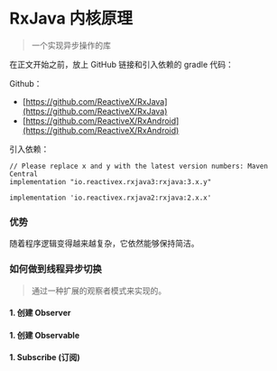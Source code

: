 # RxJava 内核原理

> 一个实现异步操作的库

在正文开始之前，放上 GitHub 链接和引入依赖的 gradle 代码： 

Github：
- [https://github.com/ReactiveX/RxJava](https://github.com/ReactiveX/RxJava)
- [https://github.com/ReactiveX/RxAndroid](https://github.com/ReactiveX/RxAndroid)

引入依赖：
```
// Please replace x and y with the latest version numbers: Maven Central
implementation "io.reactivex.rxjava3:rxjava:3.x.y"

implementation 'io.reactivex.rxjava2:rxjava:2.x.x'
```

### 优势
随着程序逻辑变得越来越复杂，它依然能够保持简洁。

### 如何做到线程异步切换

> 通过一种扩展的观察者模式来实现的。

#### 1. 创建 Observer
#### 1. 创建 Observable
#### 1. Subscribe (订阅)